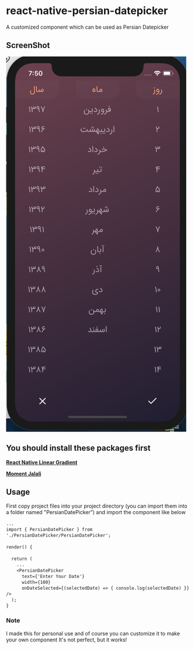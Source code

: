 # react-native-persian-datepicker
A customized component which can be used as Persian Datepicker


## ScreenShot
![alt text](https://github.com/AMINEDGE/react-native-persian-datepicker/blob/master/Screen%20Shot%202019-01-03%20at%207.50.47%20PM.png "ScreenShot")


## You should install these packages first

**[React Native Linear Gradient](https://github.com/react-native-community/react-native-linear-gradient)**

**[Moment Jalali](https://www.npmjs.com/package/moment-jalaali)**

## Usage
First copy project files into your project directory (you can import them into a folder named "PersianDatePicker")
and import the component like below

```
...
import { PersianDatePicker } from './PersianDatePicker/PersianDatePicker';

render() {

  return (
    ...
    <PersianDatePicker 
      text={'Enter Your Date'}
      width={100}
      onDateSelected={(selectedDate) => { console.log(selectedDate) }} />
  );
}
```

### Note
I made this for personal use and of course you can customize it to make your own component
It's not perfect, but it works!
